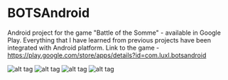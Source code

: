 BOTSAndroid
=======

Android project for the game "Battle of the Somme" - available in Google Play. Everything that I have learned from previous projects have been integrated with Android platform. Link to the game - https://play.google.com/store/apps/details?id=com.luxl.botsandroid 

![alt tag](https://github.com/justinjung90/BOTSAndroid/blob/master/Screenshot1.png)
![alt tag](https://github.com/justinjung90/BOTSAndroid/blob/master/Screenshot2.png)
![alt tag](https://github.com/justinjung90/BOTSAndroid/blob/master/Screenshot3.png)
![alt tag](https://github.com/justinjung90/BOTSAndroid/blob/master/Screenshot4.png)
